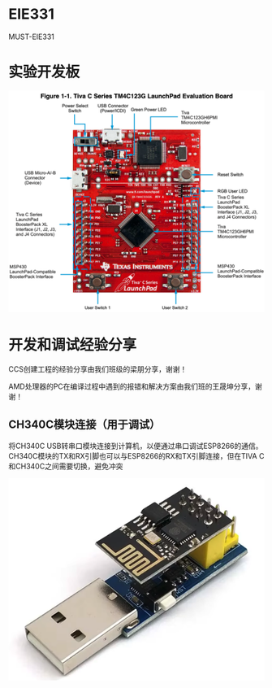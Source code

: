 # EIE331
MUST-EIE331

# 实验开发板
![这样使用](https://github.com/xiaoleiren/EIE331/blob/main/images/TM4C123G.png)

# 开发和调试经验分享

CCS创建工程的经验分享由我们班级的梁朋分享，谢谢！

AMD处理器的PC在编译过程中遇到的报错和解决方案由我们班的王晟坤分享，谢谢！


## CH340C模块连接（用于调试）

将CH340C USB转串口模块连接到计算机，以便通过串口调试ESP8266的通信。CH340C模块的TX和RX引脚也可以与ESP8266的RX和TX引脚连接，但在TIVA C和CH340C之间需要切换，避免冲突

![这样使用](https://github.com/xiaoleiren/EIE331/blob/main/images/CH340C%2BESP8266%E9%80%9A%E4%BF%A1.jpg)

